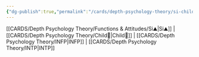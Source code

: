 ```yaml
---
{"dg-publish":true,"permalink":"/cards/depth-psychology-theory/si-child/","created":"2023-01-05T15:02:10.743+01:00","updated":"2023-04-23T14:55:15.020+02:00"}
---
```


[[CARDS/Depth Psychology Theory/Functions & Attitudes/Si⛰️\|Si⛰️]] | [[CARDS/Depth Psychology Theory/Child👼\|Child👼]] | [[CARDS/Depth Psychology Theory/INFP\|INFP]] | [[CARDS/Depth Psychology Theory/INTP\|INTP]]